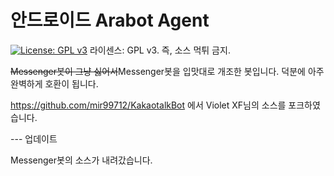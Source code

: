 # 안드로이드 Arabot Agent
[![License: GPL v3](https://img.shields.io/badge/License-GPL%20v3-blue.svg)](https://www.gnu.org/licenses/gpl-3.0)
라이센스: GPL v3. 즉, 소스 먹튀 금지.


~~Messenger봇이 그냥 싫어서~~Messenger봇을 입맛대로 개조한 봇입니다. 덕분에 아주 완벽하게 호환이 됩니다.


https://github.com/mir99712/KakaotalkBot 에서 Violet XF님의 소스를 포크하였습니다.

--- 업데이트

Messenger봇의 소스가 내려갔습니다.
